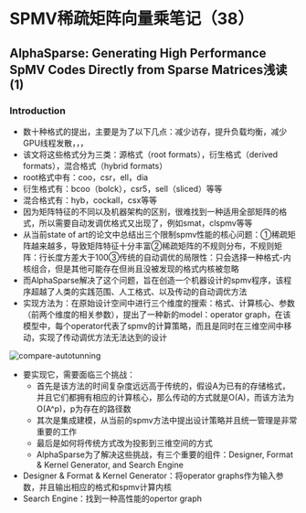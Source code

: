 # SPMV稀疏矩阵向量乘笔记（38）
## AlphaSparse: Generating High Performance SpMV Codes Directly from Sparse Matrices浅读 (1)
### **Introduction**
* 数十种格式的提出，主要是为了以下几点：减少访存，提升负载均衡，减少GPU线程发散，，，
* 该文将这些格式分为三类：源格式（root formats），衍生格式（derived formats），混合格式（hybrid formats）
* root格式中有：coo，csr，ell，dia
* 衍生格式有：bcoo（bolck），csr5，sell（sliced）等等
* 混合格式有：hyb，cockall，csx等等
* 因为矩阵特征的不同以及机器架构的区别，很难找到一种适用全部矩阵的格式，所以需要自动发调优格式又出现了，例如smat，clspmv等等
* 从当前state of art的论文中总结出三个限制spmv性能的核心问题：①稀疏矩阵越来越多，导致矩阵特征十分丰富②稀疏矩阵的不规则分布，不规则矩阵：行长度方差大于100③传统的自动调优的局限性：只会选择一种格式-内核组合，但是其他可能存在但尚且没被发现的格式内核被忽略
* 而AlphaSparse解决了这个问题，旨在创造一个机器设计的spmv程序，该程序超越了人类的实践范围、人工格式、以及传动的自动调优方法
* 实现方法为：在原始设计空间中进行三个维度的搜索：格式、计算核心、参数（前两个维度的相关参数），提出了一种新的model：operator graph，在该模型中，每个operator代表了spmv的计算策略，而且是同时在三维空间中移动，实现了传动调优方法无法达到的设计

![compare-autotunning](/mymd/学习日记-spmv（38）/compare-autotunning.png)
* 要实现它，需要面临三个挑战：
    * 首先是该方法的时间复杂度远远高于传统的，假设A为已有的存储格式，并且它们都拥有相应的计算核心，那么传动的方式就是O(A)，而该方法为O(A^p)，p为存在的路径数
    * 其次是集成建模，从当前的spmv方法中提出设计策略并且统一管理是非常重要的工作
    * 最后是如何将传统方式改为投影到三维空间的方式
    * AlphaSparse为了解决这些挑战，有三个重要的组件：Designer, Format & Kernel Generator, and Search Engine
* Designer & Format & Kernel Generator：将operator graphs作为输入参数，并且输出相应的格式和spmv计算内核
* Search Engine：找到一种高性能的opertor graph